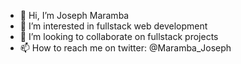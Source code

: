 - 👋 Hi, I’m Joseph Maramba
- 👀 I’m interested in fullstack web development
- 💞️ I’m looking to collaborate on fullstack projects
- 📫 How to reach me on twitter: @Maramba_Joseph

<!---
mamba-dev-KE/mamba-dev-KE is a ✨ special ✨ repository because its `README.md` (this file) appears on your GitHub profile.
You can click the Preview link to take a look at your changes.
--->
